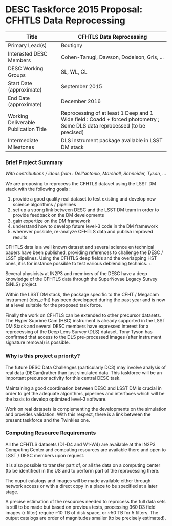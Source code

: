 ﻿# DESC Taskforce 2015 Proposal: CFHTLS Data Reprocessing

| Title|CFHTLS Data Reprocessing|
|----------|-------------------------|
| Primary Lead(s)                       | Boutigny |                                  |---------------------------------------|--------------------------------------------------------------|
| Interested DESC Members               | Cohen-Tanugi, Dawson, Dodelson, Gris, ...
| DESC Working Groups                   | SL, WL, CL                                              |---------------------------------------|--------------------------------------------------------------|
| Start Date (approximate)              | September 2015                                                     |---------------------------------------|--------------------------------------------------------------|
| End Date (approximate)                | December 2016                                                     |---------------------------------------|-----------------------------------------------------------|
| Working Deliverable Publication Title | Reprocessing of at least 1 Deep and 1 Wide field : Coadd + forced photometry ; Some DLS data reprocessed (to be precised) |
| Intermediate Milestones               |DLS instrument package available in LSST DM stack  |--------------------------------|--------------------------------------------------------------|


### Brief Project Summary

*With contributions / ideas from : Dell'antonio, Marshall, Schneider, Tyson, ...*

We are proposing to reprocess the CFHTLS dataset using the LSST DM stack with the following goals :

1. provide a good quality real dataset to test existing and develop new science algorithms / pipelines
2. set up a strong link between DESC and the LSST DM team in order to provide feedback on the DM developments
3. gain expertize on the DM framework
4. understand how to develop future level-3 code in the DM framework
5. wherever possible, re-analyze CFHTLS data and publish improved results  

CFHTLS data is a well known dataset and several science en technical papers have been published, providing references to challenge the DESC / LSST pipelines. Using the CFHTLS deep fields and the overlapping HST ones, it is for instance possible to test various deblending technics. +

Several physicists at IN2P3 and members of the DESC have a deep knowledge of the CFHTLS data through the SuperNovae Legacy Survey (SNLS) project. 

Within the LSST DM stack, the package specific to the CFHT / Megacam instrument (obs_cfht) has been developped during the past year and is now at a level suitable for the proposed task force.

Finally the work on CFHTLS can be extended to other precursor datasets. The Hyper Suprime Cam (HSC) instrument is already supported in the LSST DM Stack and several DESC members have expressed interest for a reprocessing of the Deep Lens Survey (DLS) dataset. Tony Tyson has confirmed that access to the DLS pre-processed images (after instrument signature removal) is possible. 

### Why is this project a priority?

The future DESC Data Challenges (particularly DC3) may involve analysis of real data (DECam)rather than just simulated data. This taskforce will be an important precursor activity for this central DESC task.

Maintaining a good coordination between DESC and LSST DM is crucial in order to get the adequate algorithms, pipelines and interfaces which will be the basis to develop optimized level-3 software.

Work on real datasets is complementing the developments on the simulation and provides validation. With this respect, there is a link between the present taskforce and the Twinkles one.


### Computing Resource Requirements

All the CFHTLS datasets (D1-D4 and W1-W4) are available at the IN2P3 Computing Center and computing resources are available there and open to LSST / DESC members upon request. 

It is also possible to transfer part of, or all the data on a computing center (to be identified) in the US and to perform part of the reprocessing there.

The ouput calatogs and images will be made available either through network access or with a direct copy in a place to be specified at a later stage.

A precise estimation of the resources needed to reprocess the full data sets is still to be made but based on previous tests, processing 360 D3 field images (r filter) require ~10 TB of disk space, or ~50 TB for 5 filters. The output catalogs are order of magnitudes smaller (to be precisely estimated). 
